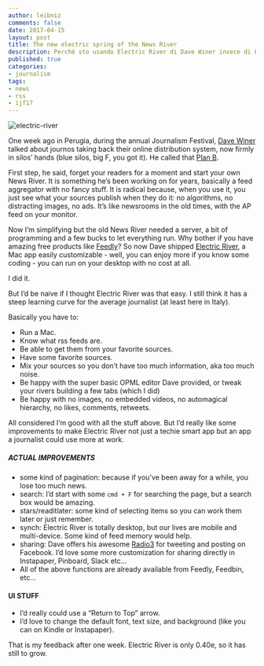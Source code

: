 ```yaml
---
author: leibniz
comments: false
date: 2017-04-15
layout: post
title: The new electric spring of the News River
description: Perché sto usando Electric River di Dave Winer invece di Facebook per leggere le notizie online.
published: true
categories:
- journalism
tags:
- news
- rss
- ijf17
---
```


![electric-river](http://leibniz.me/images/vault/electric-river.jpg)

One week ago in Perugia, during the annual Journalism Festival, [Dave Winer](http://scripting.com) talked about journos taking back their online distribution system, now firmly in silos’ hands (blue silos, big F, you got it). He called that [Plan B](http://www.festivaldelgiornalismo.com/programme/2017/plan-b-making-a-home-for-news-on-the-open-web).

First step, he said, forget your readers for a moment and start your own News River. It is something he’s been working on for years, basically a feed aggregator with no fancy stuff. It is radical because, when you use it, you just see what your sources publish when they do it: no algorithms, no distracting images, no ads. It’s like newsrooms in the old times, with the AP feed on your monitor. 

Now I’m simplifying but the old News River needed a server, a bit of programming and a few bucks to let everything run. Why bother if you have amazing free products like [Feedly](https://feedly.com/)? So now Dave shipped [Electric River](http://rss2.io/electric/), a Mac app easily customizable - well, you can enjoy more if you know some coding - you can run on your desktop with no cost at all.

I did it. 

But I’d be naive if I thought Electric River was that easy. I still think it has a steep learning curve for the average journalist (at least here in Italy).

Basically you have to: 

* Run a Mac. 
* Know what rss feeds are.
* Be able to get them from your favorite sources.
* Have some favorite sources.
* Mix your sources so you don’t have too much information, aka too much noise.
* Be happy with the super basic OPML editor Dave provided, or tweak your rivers building a few tabs (which I did)
* Be happy with no images, no embedded videos, no automagical hierarchy, no likes, comments, retweets.

All considered I’m good with all the stuff above. But I’d really like some improvements to make Electric River not just a techie smart app but an app a journalist could use more at work. 


##### ACTUAL IMPROVEMENTS
* some kind of pagination: because if you’ve been away for a while, you lose too much news.
* search: I’d start with some `cmd + F` for searching the page, but a search box would be amazing. 
* stars/readitlater: some kind of selecting items so you can work them later or just remember.
* synch: Electric River is totally desktop, but our lives are mobile and multi-device. Some kind of feed memory would help. 
* sharing: Dave offers his awesome [Radio3](http://radio3.io/) for tweeting and posting on Facebook. I’d love some more customization for sharing directly in Instapaper, Pinboard, Slack etc…
* All of the above functions are already available from Feedly, Feedbin, etc…
	  
#### UI STUFF
* I’d really could use a “Return to Top” arrow. 
* I’d love to change the default font, text size, and background (like you can on Kindle or Instapaper).

That is my feedback after one week. Electric River is only 0.40e, so it has still to grow.